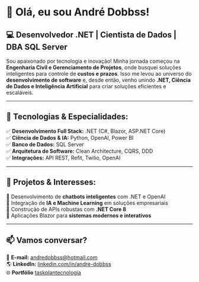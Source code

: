 # 👋 Olá, eu sou André Dobbss!

## 💻 Desenvolvedor .NET | Cientista de Dados | DBA SQL Server

Sou apaixonado por tecnologia e inovação! Minha jornada começou na **Engenharia Civil e Gerenciamento de Projetos**, onde busquei soluções inteligentes para controle de **custos e prazos**. Isso me levou ao universo do **desenvolvimento de software** e, desde então, venho unindo **.NET, Ciência de Dados e Inteligência Artificial** para criar soluções eficientes e escaláveis.

---

## 🚀 Tecnologias & Especialidades:

✅ **Desenvolvimento Full Stack:** .NET (C#, Blazor, ASP.NET Core)  
✅ **Ciência de Dados & IA:** Python, OpenAI, Power BI  
✅ **Banco de Dados:** SQL Server  
✅ **Arquitetura de Software:** Clean Architecture, CQRS, DDD  
✅ **Integrações:** API REST, Refit, Twilio, OpenAI  

---

## 📌 Projetos & Interesses:

🔹 Desenvolvimento de **chatbots inteligentes** com .NET e OpenAI  
🔹 Integração de **IA e Machine Learning** em soluções empresariais  
🔹 Construção de APIs robustas com **.NET Core 8**  
🔹 Aplicações Blazor para **sistemas modernos e interativos**  

---

## 📫 Vamos conversar?

📧 **E-mail:** andredobbss@hotmail.com  
🌎 **LinkedIn:** [linkedin.com/in/andre-dobbss](https://www.linkedin.com/in/andre-dobbss)  
🌐 **Portfólio** [taskplantecnologia](https://www.taskplantecnologia.com.br)
